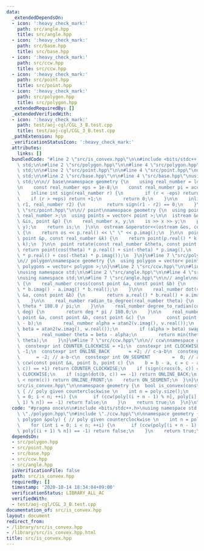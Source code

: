 ```yaml
---
data:
  _extendedDependsOn:
  - icon: ':heavy_check_mark:'
    path: src/angle.hpp
    title: src/angle.hpp
  - icon: ':heavy_check_mark:'
    path: src/base.hpp
    title: src/base.hpp
  - icon: ':heavy_check_mark:'
    path: src/ccw.hpp
    title: src/ccw.hpp
  - icon: ':heavy_check_mark:'
    path: src/point.hpp
    title: src/point.hpp
  - icon: ':heavy_check_mark:'
    path: src/polygon.hpp
    title: src/polygon.hpp
  _extendedRequiredBy: []
  _extendedVerifiedWith:
  - icon: ':heavy_check_mark:'
    path: test/aoj-cgl/CGL_3_B.test.cpp
    title: test/aoj-cgl/CGL_3_B.test.cpp
  _pathExtension: hpp
  _verificationStatusIcon: ':heavy_check_mark:'
  attributes:
    links: []
  bundledCode: "#line 2 \"src/is_convex.hpp\"\n\n#include <bits/stdc++.h>\nusing namespace\
    \ std;\n\n#line 2 \"src/polygon.hpp\"\n\n#line 4 \"src/polygon.hpp\"\nusing namespace\
    \ std;\n\n#line 2 \"src/point.hpp\"\n\n#line 4 \"src/point.hpp\"\nusing namespace\
    \ std;\n\n#line 2 \"src/base.hpp\"\n\n#line 4 \"src/base.hpp\"\nusing namespace\
    \ std;\n\n// base\nnamespace geometry {\n    using real_number = long double;\n\
    \n    const real_number eps = 1e-8;\n    const real_number pi = acos(-1);\n\n\
    \    inline int sign(real_number r) {\n        if (r < -eps) return -1;\n    \
    \    if (r > +eps) return +1;\n        return 0;\n    }\n\n    inline bool is_equal(real_number\
    \ r1, real_number r2) {\n        return sign(r1 - r2) == 0;\n    }\n}\n#line 7\
    \ \"src/point.hpp\"\n\n// point\nnamespace geometry {\n  using point = complex<\
    \ real_number >;\n  using points = vector< point >;\n\n  istream &operator>>(istream\
    \ &is, point &p) {\n    real_number x, y;\n    is >> x >> y;\n    p = point(x,\
    \ y);\n    return is;\n  }\n\n  ostream &operator<<(ostream &os, const point &p)\
    \ {\n    return os << p.real() << \" \" << p.imag();\n  }\n\n  point operator*(const\
    \ point &p, const real_number &k) {\n    return point(p.real() * k, p.imag() *\
    \ k);\n  }\n\n  point rotate(const real_number &theta, const point &p) {\n   \
    \ return point(cos(theta) * p.real() + sin(-theta) * p.imag(),\n        sin(theta)\
    \ * p.real() + cos(-theta) * p.imag());\n  }\n}\n#line 7 \"src/polygon.hpp\"\n\
    \n// polygon\nnamespace geometry {\n  using polygon = vector< point >;\n  using\
    \ polygons = vector< polygon >;\n}\n#line 2 \"src/ccw.hpp\"\n\n#line 4 \"src/ccw.hpp\"\
    \nusing namespace std;\n\n#line 2 \"src/angle.hpp\"\n\n#line 4 \"src/angle.hpp\"\
    \nusing namespace std;\n\n#line 7 \"src/angle.hpp\"\n\n// angle\nnamespace geometry\
    \ {\n    real_number cross(const point &a, const point &b) {\n        return a.real()\
    \ * b.imag() - a.imag() * b.real();\n    }\n\n    real_number dot(const point\
    \ &a, const point &b) {\n        return a.real() * b.real() + a.imag() * b.imag();\n\
    \    }\n\n    real_number radian_to_degree(real_number theta) {\n        return\
    \ theta * 180.0 / pi;\n    }\n\n    real_number degree_to_radian(const real_number\
    \ deg) {\n        return deg * pi / 180.0;\n    }\n\n    real_number get_smaller_angle(const\
    \ point &a, const point &b, const point &c) {\n        const point v(b - a), w(c\
    \ - b);\n        real_number alpha = atan2(v.imag(), v.real());\n        real_number\
    \ beta = atan2(w.imag(), w.real());\n        if (alpha > beta) swap(alpha, beta);\n\
    \        real_number theta = beta - alpha;\n        return min(theta, 2 * pi -\
    \ theta);\n    }\n}\n#line 7 \"src/ccw.hpp\"\n\n// ccw\nnamespace geometry {\n\
    \  constexpr int COUNTER_CLOCKWISE = +1;\n  constexpr int CLOCKWISE         =\
    \ -1;\n  constexpr int ONLINE_BACK       = +2; // c-a-b\n  constexpr int ONLINE_FRONT\
    \      = -2; // a-b-c\n  constexpr int ON_SEGMENT        =  0; // a-c-b\n  int\
    \ ccw(const point &a, point b, point c) {\n    b = b - a, c = c - a;\n    if (sign(cross(b,\
    \ c)) == +1) return COUNTER_CLOCKWISE;\n    if (sign(cross(b, c)) == -1) return\
    \ CLOCKWISE;\n    if (sign(dot(b, c)) == -1) return ONLINE_BACK;\n    if (norm(b)\
    \ < norm(c)) return ONLINE_FRONT;\n    return ON_SEGMENT;\n  }\n}\n#line 8 \"\
    src/is_convex.hpp\"\n\nnamespace geometry {\n  bool is_convex(const polygon &poly)\
    \ { // poly given counterclockwise \n    int n = poly.size();\n    for (int i\
    \ = 0; i < n; ++i) {\n      if (ccw(poly[(i + n - 1) % n], poly[i], poly[(i +\
    \ 1) % n]) == -1) return false;\n    }\n    return true;\n  }\n}\n"
  code: "#pragma once\n\n#include <bits/stdc++.h>\nusing namespace std;\n\n#include\
    \ \"./polygon.hpp\"\n#include \"./ccw.hpp\"\n\nnamespace geometry {\n  bool is_convex(const\
    \ polygon &poly) { // poly given counterclockwise \n    int n = poly.size();\n\
    \    for (int i = 0; i < n; ++i) {\n      if (ccw(poly[(i + n - 1) % n], poly[i],\
    \ poly[(i + 1) % n]) == -1) return false;\n    }\n    return true;\n  }\n}\n"
  dependsOn:
  - src/polygon.hpp
  - src/point.hpp
  - src/base.hpp
  - src/ccw.hpp
  - src/angle.hpp
  isVerificationFile: false
  path: src/is_convex.hpp
  requiredBy: []
  timestamp: '2020-10-14 18:34:04+09:00'
  verificationStatus: LIBRARY_ALL_AC
  verifiedWith:
  - test/aoj-cgl/CGL_3_B.test.cpp
documentation_of: src/is_convex.hpp
layout: document
redirect_from:
- /library/src/is_convex.hpp
- /library/src/is_convex.hpp.html
title: src/is_convex.hpp
---
```

